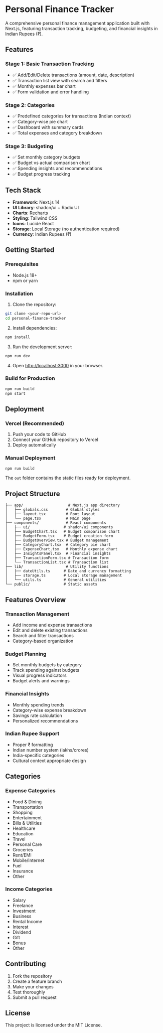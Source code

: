 # Personal Finance Tracker

A comprehensive personal finance management application built with Next.js, featuring transaction tracking, budgeting, and financial insights in Indian Rupees (₹).

## Features

### Stage 1: Basic Transaction Tracking
- ✅ Add/Edit/Delete transactions (amount, date, description)
- ✅ Transaction list view with search and filters
- ✅ Monthly expenses bar chart
- ✅ Form validation and error handling

### Stage 2: Categories
- ✅ Predefined categories for transactions (Indian context)
- ✅ Category-wise pie chart
- ✅ Dashboard with summary cards
- ✅ Total expenses and category breakdown

### Stage 3: Budgeting
- ✅ Set monthly category budgets
- ✅ Budget vs actual comparison chart
- ✅ Spending insights and recommendations
- ✅ Budget progress tracking

## Tech Stack

- **Framework**: Next.js 14
- **UI Library**: shadcn/ui + Radix UI
- **Charts**: Recharts
- **Styling**: Tailwind CSS
- **Icons**: Lucide React
- **Storage**: Local Storage (no authentication required)
- **Currency**: Indian Rupees (₹)

## Getting Started

### Prerequisites

- Node.js 18+ 
- npm or yarn

### Installation

1. Clone the repository:
```bash
git clone <your-repo-url>
cd personal-finance-tracker
```

2. Install dependencies:
```bash
npm install
```

3. Run the development server:
```bash
npm run dev
```

4. Open [http://localhost:3000](http://localhost:3000) in your browser.

### Build for Production

```bash
npm run build
npm start
```

## Deployment

### Vercel (Recommended)

1. Push your code to GitHub
2. Connect your GitHub repository to Vercel
3. Deploy automatically

### Manual Deployment

```bash
npm run build
```

The `out` folder contains the static files ready for deployment.

## Project Structure

```
├── app/                    # Next.js app directory
│   ├── globals.css        # Global styles
│   ├── layout.tsx         # Root layout
│   └── page.tsx           # Main page
├── components/            # React components
│   ├── ui/               # shadcn/ui components
│   ├── BudgetChart.tsx   # Budget comparison chart
│   ├── BudgetForm.tsx    # Budget creation form
│   ├── BudgetOverview.tsx # Budget management
│   ├── CategoryChart.tsx  # Category pie chart
│   ├── ExpenseChart.tsx   # Monthly expense chart
│   ├── InsightsPanel.tsx  # Financial insights
│   ├── TransactionForm.tsx # Transaction form
│   └── TransactionList.tsx # Transaction list
├── lib/                   # Utility functions
│   ├── dateUtils.ts      # Date and currency formatting
│   ├── storage.ts        # Local storage management
│   └── utils.ts          # General utilities
└── public/               # Static assets
```

## Features Overview

### Transaction Management
- Add income and expense transactions
- Edit and delete existing transactions
- Search and filter transactions
- Category-based organization

### Budget Planning
- Set monthly budgets by category
- Track spending against budgets
- Visual progress indicators
- Budget alerts and warnings

### Financial Insights
- Monthly spending trends
- Category-wise expense breakdown
- Savings rate calculation
- Personalized recommendations

### Indian Rupee Support
- Proper ₹ formatting
- Indian number system (lakhs/crores)
- India-specific categories
- Cultural context appropriate design

## Categories

### Expense Categories
- Food & Dining
- Transportation
- Shopping
- Entertainment
- Bills & Utilities
- Healthcare
- Education
- Travel
- Personal Care
- Groceries
- Rent/EMI
- Mobile/Internet
- Fuel
- Insurance
- Other

### Income Categories
- Salary
- Freelance
- Investment
- Business
- Rental Income
- Interest
- Dividend
- Gift
- Bonus
- Other

## Contributing

1. Fork the repository
2. Create a feature branch
3. Make your changes
4. Test thoroughly
5. Submit a pull request

## License

This project is licensed under the MIT License.